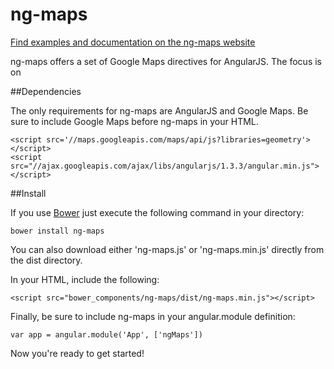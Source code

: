 ng-maps
==============

[Find examples and documentation on the ng-maps website](http://willleahy.info/ng-maps/#/)

ng-maps offers a set of Google Maps directives for AngularJS. The focus is on 

##Dependencies

The only requirements for ng-maps are AngularJS and Google Maps. Be sure to include Google Maps before ng-maps in your HTML.

```
<script src='//maps.googleapis.com/maps/api/js?libraries=geometry'></script>
<script src="//ajax.googleapis.com/ajax/libs/angularjs/1.3.3/angular.min.js"></script>
```

##Install

If you use [Bower](https://github.com/bower/bower) just execute the following command in your directory:

```
bower install ng-maps
```
You can also download either 'ng-maps.js' or 'ng-maps.min.js' directly from the dist directory.

In your HTML, include the following:
```
<script src="bower_components/ng-maps/dist/ng-maps.min.js"></script>
```
Finally, be sure to include ng-maps in your angular.module definition:
```
var app = angular.module('App', ['ngMaps'])
```
Now you're ready to get started!
